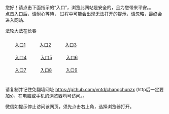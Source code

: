 您好！请点击下面指示的“入口”，浏览此网站是安全的，且为您带来平安。。 <br/>
点击入口后，请耐心等待， 过程中可能会出现无法打开的提示，请忽略，最终会进入网站. </br>

法轮大法在长春<br/>
<div style="padding:10px"><a style="margin:20px" target="_blank" href="https://d1e1f1f9id1tgw.cloudfront.net/2Qpsp?vmubykwk" id="ccLink1" rel="nofollow">入口1</a> <a target="_blank" style="margin:20px" href="https://d20os6qe57cngv.cloudfront.net/2Qpsp?rrfnkio" id="ccLink2" rel="nofollow">入口2</a> <a style="margin:20px" target="_blank" href="https://d1j5c27r82ca6v.cloudfront.net/2Qpsp?ciuba" id="ccLink3" rel="nofollow">入口3</a></div>

<div style="padding:10px" ><a style="margin:20px" target="_blank" href="https://d1e1f1f9id1tgw.cloudfront.net/2Qpsp?vmubykwk" id="ccLink4" rel="nofollow">入口4</a> <a style="margin:20px" href="https://d20os6qe57cngv.cloudfront.net/2Qpsp?rrfnkio" target="_blank" id="ccLink5" rel="nofollow">入口5</a> <a style="margin:20px" href="https://d1j5c27r82ca6v.cloudfront.net/2Qpsp?ciuba" target="_blank" id="ccLink6" rel="nofollow">入口6</a></div>

<div style="padding:10px"><a style="margin:20px" target="_blank" href="https://d1e1f1f9id1tgw.cloudfront.net/2Qpsp?vmubykwk" id="ccLink7" rel="nofollow">入口7</a> <a style="margin:20px" href="https://d20os6qe57cngv.cloudfront.net/2Qpsp?rrfnkio" target="_blank" id="ccLink8" rel="nofollow">入口8</a> <a style="margin:20px" target="_blank" href="https://d1j5c27r82ca6v.cloudfront.net/2Qpsp?ciuba" id="ccLink9" rel="nofollow">入口9</a></div>

<br/>



请复制并记住免翻墙网址 https://github.com/yntd/changchunzx (http后一定要加s)，在电脑或手机的浏览器均可访问。。<br/>

微信如提示停止访问该网页，须先点击右上角，选择浏览器打开。
